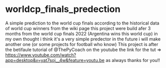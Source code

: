 # worldcp_finals_predection
A simple prediction to the world cup finals according to the historical data of world cup winners from the wiki page
this project were build afer 3 months from the world cup finals 2022 (Argentina wins this world cup)
in my own thought i think it's a very simple predector in the future i will make another one (or some projects for football who know)
This project is after the betifaule tutorial of @ThePyCoach on the youtube
the link for the tut => https://www.youtube.com/watch?app=desktop&v=yat7soj__4w&feature=youtu.be
as always thanks for you!!
